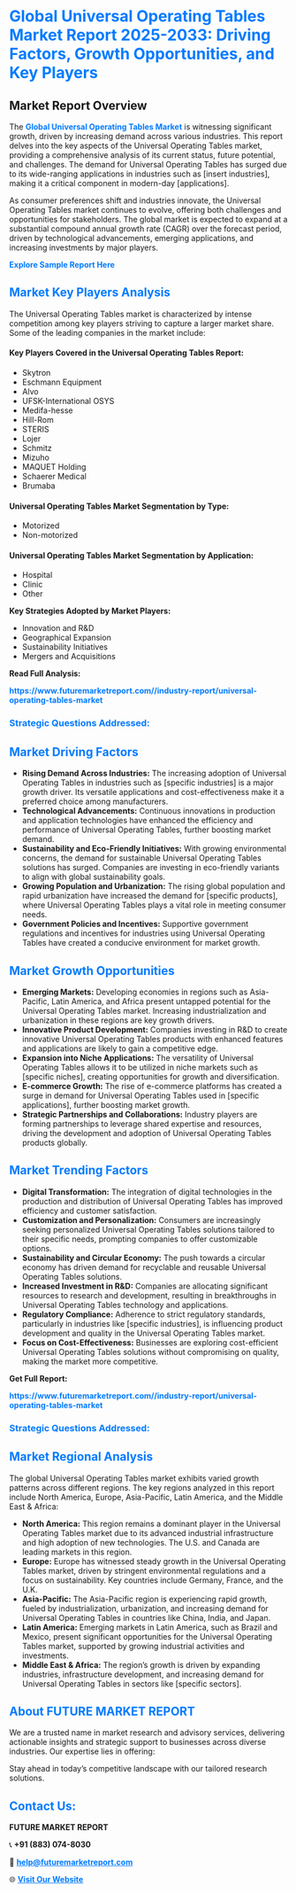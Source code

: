<h1 style="color: #007BFF;">Global Universal Operating Tables Market Report 2025-2033: Driving Factors, Growth Opportunities, and Key Players</h1>

<section id="overview">
<h2>Market Report Overview</h2>
<p>The <a href="https://www.futuremarketreport.com//industry-report/universal-operating-tables-market" style="color: #007BFF; text-decoration: none;"><strong>Global Universal Operating Tables Market</strong></a> is witnessing significant growth, driven by increasing demand across various industries. This report delves into the key aspects of the Universal Operating Tables market, providing a comprehensive analysis of its current status, future potential, and challenges. The demand for Universal Operating Tables has surged due to its wide-ranging applications in industries such as [insert industries], making it a critical component in modern-day [applications].</p>
<p>As consumer preferences shift and industries innovate, the Universal Operating Tables market continues to evolve, offering both challenges and opportunities for stakeholders. The global market is expected to expand at a substantial compound annual growth rate (CAGR) over the forecast period, driven by technological advancements, emerging applications, and increasing investments by major players.</p>
</section>

<section id="overview">
<p><a href="https://www.futuremarketreport.com//request-sample/reportId=86420" style="color: #007BFF; text-decoration: none;"><strong>Explore Sample Report Here</strong></a></p>
</section>

<section id="key-players">
<h2 style="color: #007BFF;">Market Key Players Analysis</h2>
<p>The Universal Operating Tables market is characterized by intense competition among key players striving to capture a larger market share. Some of the leading companies in the market include:</p>
<h4>Key Players Covered in the Universal Operating Tables Report:</h4>
<ul><li>Skytron</li><li>Eschmann Equipment</li><li>Alvo</li><li>UFSK-International OSYS</li><li>Medifa-hesse</li><li>Hill-Rom</li><li>STERIS</li><li>Lojer</li><li>Schmitz</li><li>Mizuho</li><li>MAQUET Holding</li><li>Schaerer Medical</li><li>Brumaba</li></ul>
<h4>Universal Operating Tables Market Segmentation by Type:</h4>
<ul><li>Motorized</li><li>Non-motorized</li></ul>

<h4>Universal Operating Tables Market Segmentation by Application:</h4>
<ul><li>Hospital</li><li>Clinic</li><li>Other</li></ul>
<p><strong>Key Strategies Adopted by Market Players:</strong></p>
<ul>
<li>Innovation and R&D</li>
<li>Geographical Expansion</li>
<li>Sustainability Initiatives</li>
<li>Mergers and Acquisitions</li>
</ul>
</section>

<section>
<p><strong>Read Full Analysis: </strong></p><a href="https://www.futuremarketreport.com//industry-report/universal-operating-tables-market" style="color: #007BFF; text-decoration: none;"><strong>https://www.futuremarketreport.com//industry-report/universal-operating-tables-market</strong></a>
<h3 style="color: #007BFF;">Strategic Questions Addressed:</h3>
</section>

<section id="driving-factors">
<h2 style="color: #007BFF;">Market Driving Factors</h2>
<ul>
<li><strong>Rising Demand Across Industries:</strong> The increasing adoption of Universal Operating Tables in industries such as [specific industries] is a major growth driver. Its versatile applications and cost-effectiveness make it a preferred choice among manufacturers.</li>
<li><strong>Technological Advancements:</strong> Continuous innovations in production and application technologies have enhanced the efficiency and performance of Universal Operating Tables, further boosting market demand.</li>
<li><strong>Sustainability and Eco-Friendly Initiatives:</strong> With growing environmental concerns, the demand for sustainable Universal Operating Tables solutions has surged. Companies are investing in eco-friendly variants to align with global sustainability goals.</li>
<li><strong>Growing Population and Urbanization:</strong> The rising global population and rapid urbanization have increased the demand for [specific products], where Universal Operating Tables plays a vital role in meeting consumer needs.</li>
<li><strong>Government Policies and Incentives:</strong> Supportive government regulations and incentives for industries using Universal Operating Tables have created a conducive environment for market growth.</li>
</ul>
</section>

<section id="growth-opportunities">
<h2 style="color: #007BFF;">Market Growth Opportunities</h2>
<ul>
<li><strong>Emerging Markets:</strong> Developing economies in regions such as Asia-Pacific, Latin America, and Africa present untapped potential for the Universal Operating Tables market. Increasing industrialization and urbanization in these regions are key growth drivers.</li>
<li><strong>Innovative Product Development:</strong> Companies investing in R&D to create innovative Universal Operating Tables products with enhanced features and applications are likely to gain a competitive edge.</li>
<li><strong>Expansion into Niche Applications:</strong> The versatility of Universal Operating Tables allows it to be utilized in niche markets such as [specific niches], creating opportunities for growth and diversification.</li>
<li><strong>E-commerce Growth:</strong> The rise of e-commerce platforms has created a surge in demand for Universal Operating Tables used in [specific applications], further boosting market growth.</li>
<li><strong>Strategic Partnerships and Collaborations:</strong> Industry players are forming partnerships to leverage shared expertise and resources, driving the development and adoption of Universal Operating Tables products globally.</li>
</ul>
</section>

<section id="trending-factors">
<h2 style="color: #007BFF;">Market Trending Factors</h2>
<ul>
<li><strong>Digital Transformation:</strong> The integration of digital technologies in the production and distribution of Universal Operating Tables has improved efficiency and customer satisfaction.</li>
<li><strong>Customization and Personalization:</strong> Consumers are increasingly seeking personalized Universal Operating Tables solutions tailored to their specific needs, prompting companies to offer customizable options.</li>
<li><strong>Sustainability and Circular Economy:</strong> The push towards a circular economy has driven demand for recyclable and reusable Universal Operating Tables solutions.</li>
<li><strong>Increased Investment in R&D:</strong> Companies are allocating significant resources to research and development, resulting in breakthroughs in Universal Operating Tables technology and applications.</li>
<li><strong>Regulatory Compliance:</strong> Adherence to strict regulatory standards, particularly in industries like [specific industries], is influencing product development and quality in the Universal Operating Tables market.</li>
<li><strong>Focus on Cost-Effectiveness:</strong> Businesses are exploring cost-efficient Universal Operating Tables solutions without compromising on quality, making the market more competitive.</li>
</ul>
</section>

<section>
<p><strong>Get Full Report: </strong></p><a href="https://www.futuremarketreport.com//industry-report/universal-operating-tables-market" style="color: #007BFF; text-decoration: none;"><strong>https://www.futuremarketreport.com//industry-report/universal-operating-tables-market</strong></a>
<h3 style="color: #007BFF;">Strategic Questions Addressed:</h3>
</section>


<section id="regional-analysis">
<h2 style="color: #007BFF;">Market Regional Analysis</h2>
<p>The global Universal Operating Tables market exhibits varied growth patterns across different regions. The key regions analyzed in this report include North America, Europe, Asia-Pacific, Latin America, and the Middle East & Africa:</p>
<ul>
<li><strong>North America:</strong> This region remains a dominant player in the Universal Operating Tables market due to its advanced industrial infrastructure and high adoption of new technologies. The U.S. and Canada are leading markets in this region.</li>
<li><strong>Europe:</strong> Europe has witnessed steady growth in the Universal Operating Tables market, driven by stringent environmental regulations and a focus on sustainability. Key countries include Germany, France, and the U.K.</li>
<li><strong>Asia-Pacific:</strong> The Asia-Pacific region is experiencing rapid growth, fueled by industrialization, urbanization, and increasing demand for Universal Operating Tables in countries like China, India, and Japan.</li>
<li><strong>Latin America:</strong> Emerging markets in Latin America, such as Brazil and Mexico, present significant opportunities for the Universal Operating Tables market, supported by growing industrial activities and investments.</li>
<li><strong>Middle East & Africa:</strong> The region’s growth is driven by expanding industries, infrastructure development, and increasing demand for Universal Operating Tables in sectors like [specific sectors].</li>
</ul>
</section>

<footer>
<h2 style="color: #007BFF;">About FUTURE MARKET REPORT</h2>
<p>We are a trusted name in market research and advisory services, delivering actionable insights and strategic support to businesses across diverse industries. Our expertise lies in offering:</p>

<p>Stay ahead in today’s competitive landscape with our tailored research solutions.</p>

<h2 style="color: #007BFF;">Contact Us:</h2>
<p><strong>FUTURE MARKET REPORT</strong></p>
<p>📞 <strong>+91 (883) 074-8030</strong></p>
<p>📧 <strong><a href="mailto:help@futuremarketreport.com" style="color: #007BFF;">help@futuremarketreport.com</a></strong></p>
<p>🌐 <strong><a href="https://www.futuremarketreport.com/" style="color: #007BFF;">Visit Our Website</a></strong></p>
</footer>